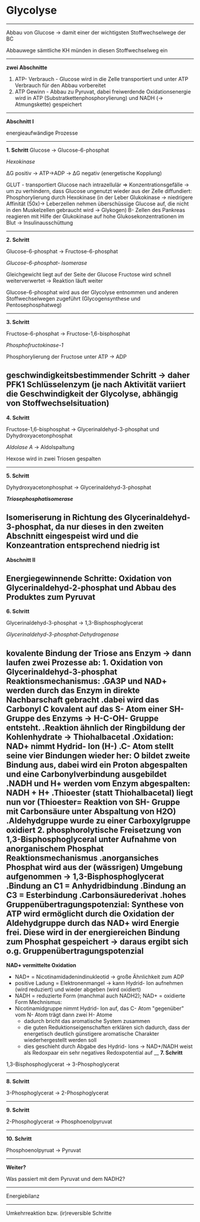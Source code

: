 Glycolyse
================================
---

Abbau von Glucose -> damit einer der wichtigsten Stoffwechselwege der BC

Abbauwege sämtliche KH münden in diesen Stoffwechselweg ein

---

**zwei Abschnitte**

1. ATP- Verbrauch - Glucose wird in die Zelle transportiert und unter ATP Verbrauch für den Abbau vorbereitet
2. ATP Gewinn - Abbau zu Pyruvat, dabei freiwerdende Oxidationsenergie wird in ATP (Substratkettenphosphorylierung) und NADH (-> Atmungskette) gespeichert


---

**Abschnitt I**

energieaufwändige Prozesse

---
**1. Schritt**
Glucose -> Glucose-6-phosphat

*Hexokinase*

ΔG positiv -> ATP->ADP -> ΔG negativ (energetische Kopplung)

GLUT - transportiert Glucose nach intrazellulär
=> Konzentrationsgefälle
-> um zu verhindern, dass Glucose ungenutzt wieder aus der Zelle diffundiert: Phosphorylierung
durch Hexokinase (in der Leber Glukokinase -> niedrigere Affinität (50x)-> Leberzellen nehmen überschüssige Glucose auf, die nicht in den Muskelzellen gebraucht wird -> Glykogen)
B- Zellen des Pankreas reagieren mit Hilfe der Glukokinase auf hohe Glukosekonzentrationen im Blut -> Insulinausschüttung

---

**2. Schritt**

Glucose-6-phosphat -> Fructose-6-phosphat

*Glucose-6-phosphat- Isomerase*

Gleichgewicht liegt auf der Seite der Glucose
Fructose wird schnell weiterverwertet -> Reaktion läuft weiter

Glucose-6-phosphat wird aus der Glycolyse entnommen und anderen Stoffwechselwegen zugeführt (Glycogensynthese und Pentosephosphatweg)

---
**3. Schritt**

Fructose-6-phosphat -> Fructose-1,6-bisphosphat

*Phosphofructokinase-1*

Phosphorylierung der Fructose unter ATP -> ADP

geschwindigkeitsbestimmender Schritt -> daher PFK1 Schlüsselenzym (je nach Aktivität variiert die Geschwindigkeit der Glycolyse, abhängig von Stoffwechselsituation)
---
**4. Schritt**

Fructose-1,6-bisphosphat -> Glycerinaldehyd-3-phosphat und Dyhydroxyacetonphosphat

*Aldolase A* -> Aldolspaltung

Hexose wird in zwei Triosen gespalten

---
**5. Schritt**

Dyhydroxyacetonphosphat -> Glycerinaldehyd-3-phosphat

***Triosephosphatisomerase***

 Isomeriserung in Richtung des Glycerinaldehyd-3-phosphat, da nur dieses in den zweiten Abschnitt eingespeist wird und die Konzeantration entsprechend niedrig ist
---
**Abschnitt II**

Energiegewinnende Schritte:
Oxidation von Glycerinaldehyd-2-phosphat
und Abbau des Produktes zum Pyruvat
---
**6. Schritt**

Glycerinaldehyd-3-phosphat -> 1,3-Bisphosphoglycerat

*Glycerinaldehyd-3-phosphat-Dehydrogenase*

kovalente Bindung der Triose ans Enzym
-> dann laufen zwei Prozesse ab:
	1. Oxidation von Glycerinaldehyd-3-phosphat
		Reaktionsmechanismus:
		.GA3P und NAD+ werden durch das Enzym in direkte Nachbarschaft gebracht
		.dabei wird das Carbonyl C kovalent auf das S- Atom einer SH-Gruppe des Enzyms -> H-C-OH- Gruppe entsteht.
		.Reaktion ähnlich der Ringbildung der Kohlenhydrate -> **Thiohalbacetal**
		.**Oxidation**: NAD+ nimmt Hydrid- Ion (H-)
		.C- Atom stellt seine vier Bindungen wieder her: O bildet zweite Bindung aus, dabei wird ein Proton abgespalten und eine  Carbonylverbindung ausgebildet
		.NADH und H+ werden vom Enzym abgespalten: NADH + H+
		.Thioester (statt Thiohalbacetal) liegt nun vor (Thioester= Reaktion von SH- Gruppe mit Carbonsäure unter Abspaltung von H2O)
		.Aldehydgruppe wurde zu einer Carboxylgruppe oxidiert
	2. phosphorolytische Freisetzung von 1,3-Bisphosphoglyceral unter Aufnahme von anorganischem Phosphat
		Reaktionsmechanismus
		.anorgansiches Phosphat wird aus der (wässrigen) Umgebung aufgenommen
		-> 1,3-Bisphosphoglycerat
			.Bindung an C1 = Anhydridbindung
			.Bindung an C3 =  Esterbindung
			.Carbonsäurederivat
		.hohes Gruppenübertragungspotenzial: Synthese von ATP wird ermöglicht
			durch die Oxidation der Aldehydgruppe durch das NAD+ wird Energie frei. Diese wird in der energiereichen Bindung zum Phosphat gespeichert
			-> daraus ergibt sich o.g. Gruppenübertragungspotenzial
---
**NAD+ vermittelte Oxidation**
- NAD+ = Nicotinamidadenindinukleotid -> große Ähnlichkeit zum ADP
- positive Ladung = Elektronenmangel -> kann Hydrid- Ion aufnehmen (wird reduziert) und wieder abgeben (wird oxidiert)
- NADH = reduzierte Form (manchmal auch NADH2); NAD+ = oxidierte Form
Mechnismus:
- Nicotinamidgruppe nimmt Hydrid- Ion auf, das C- Atom "gegenüber" vom N- Atom trägt dann zwei H- Atome
	- dadurch bricht das aromatische System zusammen
	- die guten Reduktionseigenschaften erklären sich dadurch, dass der energetisch deutlich günstigere aromatische Charakter wiederhergestellt werden soll
	- dies geschieht durch Abgabe des Hydrid- Ions
	-> NAD+/NADH weist als Redoxpaar ein sehr negatives Redoxpotential auf
__
**7. Schritt**

1,3-Bisphosphoglycerat -> 3-Phosphoglycerat

---
**8. Schritt**

3-Phosphoglycerat -> 2-Phosphoglycerat

---
**9. Schritt**

2-Phosphoglycerat -> Phosphoenolpyruvat

---
**10. Schritt**

Phosphoenolpyruat -> Pyruvat

---
**Weiter?**

Was passiert mit dem Pyruvat und dem NADH2?

---

Energiebilanz

---
Umkehrreaktion bzw. (ir)reversible Schritte

